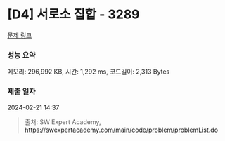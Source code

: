 # [D4] 서로소 집합 - 3289 

[문제 링크](https://swexpertacademy.com/main/code/problem/problemDetail.do?contestProbId=AWBJKA6qr2oDFAWr) 

### 성능 요약

메모리: 296,992 KB, 시간: 1,292 ms, 코드길이: 2,313 Bytes

### 제출 일자

2024-02-21 14:37



> 출처: SW Expert Academy, https://swexpertacademy.com/main/code/problem/problemList.do